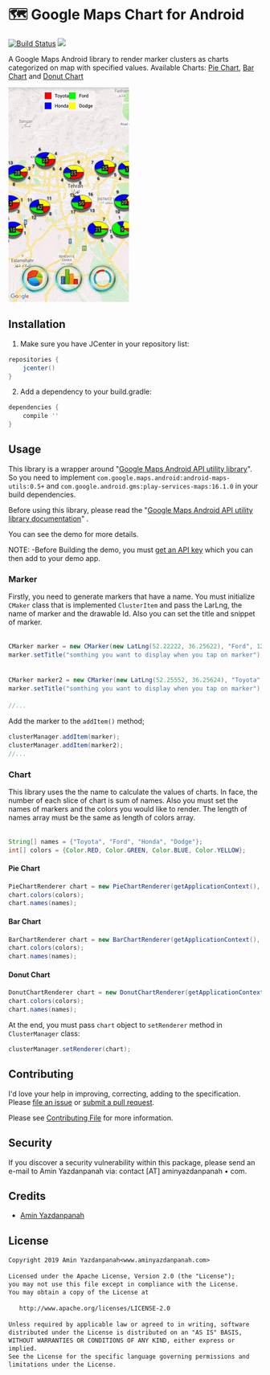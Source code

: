# 🗺 Google Maps Chart for Android

[![Build Status](https://travis-ci.org/aminyazdanpanah/google-maps-android-charts.svg?branch=master)](https://travis-ci.org/aminyazdanpanah/google-maps-android-charts)
[![](https://jitpack.io/v/aminyazdanpanah/google-maps-android-charts.svg)](https://jitpack.io/#aminyazdanpanah/google-maps-android-charts)

A Google Maps Android library to render marker clusters as charts categorized on map with specified values.
Available Charts: [Pie Chart](#pie-chart), [Bar Chart](#bar-chart) and [Donut Chart](#donut-chart)

![Demo](/docs/demo.gif?raw=true "Demo")

## Installation

1. Make sure you have JCenter in your repository list:
```groovy
repositories {
    jcenter()
}
```
2. Add a dependency to your build.gradle:
```groovy
dependencies {
    compile ''
}
```

## Usage

This library is a wrapper around "[Google Maps Android API utility library](https://github.com/googlemaps/android-maps-utils)". So you need to implement `com.google.maps.android:android-maps-utils:0.5+` and `com.google.android.gms:play-services-maps:16.1.0` in your build dependencies.

Before using this library, please read the "[Google Maps Android API utility library documentation](https://developers.google.com/maps/documentation/android-sdk/utility/)" .

You can see the demo for more details.

NOTE:
  -Before Building the demo, you must [get an API key](https://developers.google.com/maps/documentation/android-sdk/signup) which you can then add to your demo app.

### Marker

Firstly, you need to generate markers that have a name.
You must initialize `CMaker` class that is implemented `ClusterItem` and pass the LarLng, the name of marker and the drawable Id. Also you can set the title and snippet of marker.

```java

CMarker marker = new CMarker(new LatLng(52.22222, 36.25622), "Ford", 12355468); //(Location of marker, specifed name, the drawable marker ID)
marker.setTitle("somthing you want to display when you tap on marker");


CMarker marker2 = new CMarker(new LatLng(52.25552, 36.25624), "Toyota", 12355469); //(Location of marker, specifed name, the drawable marker ID)
marker.setTitle("somthing you want to display when you tap on marker");
 
//...
```
Add the marker to the `addItem()` method;

```java
clusterManager.addItem(marker);
clusterManager.addItem(marker2);
//...
```

### Chart

This library uses the the name to calculate the values of charts. In face, the number of  each slice of chart is sum of names.
Also you must set the names of markers and the colors you would like to render. The length of names array must be the same as length of colors array.
 ```java
 
String[] names = {"Toyota", "Ford", "Honda", "Dodge"};
int[] colors = {Color.RED, Color.GREEN, Color.BLUE, Color.YELLOW};

```
#### Pie Chart

```java
PieChartRenderer chart = new PieChartRenderer(getApplicationContext(), googleMap, clusterManager);
chart.colors(colors);
chart.names(names);
```

#### Bar Chart


```java
BarChartRenderer chart = new BarChartRenderer(getApplicationContext(), googleMap, clusterManager);
chart.colors(colors);
chart.names(names);
```

#### Donut Chart


```java
DonutChartRenderer chart = new DonutChartRenderer(getApplicationContext(), googleMap, clusterManager);
chart.colors(colors);
chart.names(names);
```

At the end, you must pass `chart` object to `setRenderer` method in `ClusterManager` class:

```java
clusterManager.setRenderer(chart);
```

## Contributing

I'd love your help in improving, correcting, adding to the specification.
Please [file an issue](https://github.com/aminyazdanpanah/google-maps-android-charts/issues)
or [submit a pull request](https://github.com/aminyazdanpanah/google-maps-android-charts/pulls).

Please see [Contributing File](https://github.com/aminyazdanpanah/google-maps-android-charts/blob/master/CONTRIBUTING.md) for more information.

## Security

If you discover a security vulnerability within this package, please send an e-mail to Amin Yazdanpanah via:
contact [AT] aminyazdanpanah • com.

## Credits

- [Amin Yazdanpanah](http://www.aminyazdanpanah.com/?u=github.com/aminyazdanpanah/google-maps-android-charts)

## License

    Copyright 2019 Amin Yazdanpanah<www.aminyazdanpanah.com>

    Licensed under the Apache License, Version 2.0 (the "License");
    you may not use this file except in compliance with the License.
    You may obtain a copy of the License at

       http://www.apache.org/licenses/LICENSE-2.0

    Unless required by applicable law or agreed to in writing, software
    distributed under the License is distributed on an "AS IS" BASIS,
    WITHOUT WARRANTIES OR CONDITIONS OF ANY KIND, either express or implied.
    See the License for the specific language governing permissions and
    limitations under the License. 


